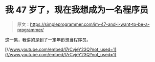 # 我 47 岁了，现在我想成为一名程序员

> 原文：<https://simpleprogrammer.com/im-47-and-i-want-to-be-a-programmer/>

这一集，我讲的是到了一定年龄想当程序员。

[//www.youtube.com/embed/l7rCvjeY23Q?not_used=1](//www.youtube.com/embed/l7rCvjeY23Q?not_used=1)